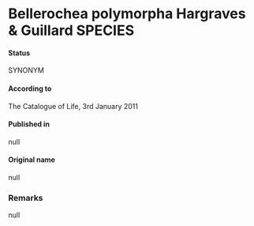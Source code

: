 Bellerochea polymorpha Hargraves & Guillard SPECIES
=======

#### Status
SYNONYM

#### According to
The Catalogue of Life, 3rd January 2011

#### Published in
null

#### Original name
null

### Remarks
null